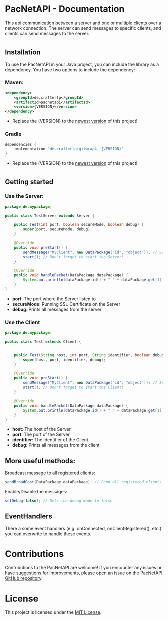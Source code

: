 # PacNetAPI - Documentation
This api communication between a server and one or multiple clients over a network connection. The server can send messages to specific clients, and clients can send messages to the server.

#

## Installation
To use the PacNetAPI in your Java project, you can include the library as a dependency. You have two options to include the dependency:

### Maven:
```xml
<dependency>
    <groupId>de.crafterlp</groupId>
    <artifactId>pacnetapi</artifactId>
    <version>{VERSION}</version>
</dependency>
```

- Replace the {VERSION} to the [newest version](https://github.com/CrafterLP2007/PacNetAPI/blob/master/pom.xml) of this project!

### Gradle
```groovy
dependencies {
    implementation 'de.crafterlp:gitwrap4j:{VERSION}'
}
```

- Replace the {VERSION} to the [newest version](https://github.com/CrafterLP2007/PacNetAPI/blob/master/pom.xml) of this project!

#

## Getting started

### Use the  Server:

```java
package de.mypackage;

public class TestServer extends Server {

    public Test(int port, boolean secureMode, boolean debug) {
        super(port, secureMode, debug);
    }

    @Override
    public void preStart() {
        sendMessage("MyClient", new DataPackage("id", "object")); // Send a specific client a datapackage message
        start(); // Don't forget to start the Server!
    }

    @Override
    public void handlePacket(DataPackage dataPackage) {
        System.out.println(dataPackage.id() + " " + dataPackage.get[1]); // Displays the id and the value of the sent datapackage from a client
    }
}

```

- **port**: The port where the Server listen to
- **secureMode**: Running SSL-Certificate on the Server
- **debug**: Prints all messages from the server

### Use the Client
```java
package de.mypackage;

public class Test extends Client {


    public Test(String host, int port, String identifier, boolean debug) {
        super(host, port, identifier, debug);
    }

    @Override
    public void preStart() {
        sendMessage("MyClient", new DataPackage("id", "object")); // Send a datapackage to the server
        start(); // Don't forget to start the Client!
    }

    @Override
    public void handlePacket(DataPackage dataPackage) {
        System.out.println(dataPackage.id() + " " + dataPackage.get[1]); // Displays the id and the value of the sent datapackage from the server
    }
}
```

- **host**: The host of the Server
- **port**: The port of the Server
- **identifier**: The identifier of the Client
- **debug**: Prints all messages from the client

## More useful methods:

Broadcast message to all registered clients:
```java
sendBroadCast(DataPackage dataPackage); // Send all registered clients a message
```

Enable/Disable the messages:
```java
setDebug(false); // Sets the debug mode to false
```

## EventHandlers
There a some event handlers (e.g. onConnected, onClientRegistered(), etc.) you can overwrite to handle these events.

# Contributions
Contributions to the PacNetAPI are welcome! If you encounter any issues or have suggestions for improvements, please open an issue on the [PacNetAPI GitHub repository](https://github.com/CrafterLP2007/PacNetAPI/issues).

# License
This project is licensed under the [MIT License](https://github.com/CrafterLP2007/PacNetAPI/blob/master/LICENCE).
